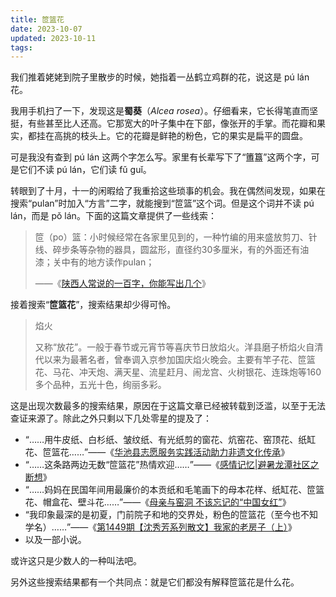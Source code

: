 ```yaml
---
title: 笸篮花
date: 2023-10-07
updated: 2023-10-11
tags:
---
```

<style>
cite {
    font-style: normal;
}
</style>

我们推着姥姥到院子里散步的时候，她指着一丛鹤立鸡群的花，说这是 pú lán 花。

我用手机扫了一下，发现这是**蜀葵**（*Alcea rosea*）。仔细看来，它长得笔直而坚挺，有些甚至比人还高。它那宽大的叶子集中在下部，像张开的手掌。而花瓣和果实，都挂在高挑的枝头上。它的花瓣是鲜艳的粉色，它的果实是扁平的圆盘。

可是我没有查到 pú lán 这两个字怎么写。家里有长辈写下了“簠簋”这两个字，可是它们不读 pú lán，它们读 fǔ guǐ。

转眼到了十月，十一的闲暇给了我重拾这些琐事的机会。我在偶然间发现，如果在搜索“pulan”时加入“方言”二字，就能搜到“笸篮”这个词。但是这个词并不读 pú lán，而是 pǒ lán。下面的这篇文章提供了一些线索：

> 笸（po）篮：小时候经常在各家里见到的，一种竹编的用来盛放剪刀、针线、碎步条等杂物的器具，圆盆形，直径约30多厘米，有的外面还有油漆；关中有的地方读作pulan；
>
> ——《[陕西人常说的一百字，你能写出几个](https://mp.weixin.qq.com/s/3-JwYvvOlkAdpXpMCb6POQ)》

接着搜索“**笸篮花**”，搜索结果却少得可怜。

> 焰火
>
> 又称“放花”。一般于春节或元宵节等喜庆节日放焰火。洋县磨子桥焰火自清代以来为最著名者，曾奉调入京参加国庆焰火晚会。主要有竿子花、笸篮花、马花、冲天炮、满天星、流星赶月、闹龙宫、火树银花、连珠炮等160多个品种，五光十色，绚丽多彩。

这是出现次数最多的搜索结果，原因在于这篇文章已经被转载到泛滥，以至于无法查证来源了。除此之外只剩以下几处零星的提及了：

 -  <q>……用牛皮纸、白杉纸、皱纹纸、有光纸剪的窗花、炕窑花、窑顶花、纸缸花、笸篮花……</q>——《<cite>[华池县志愿服务实践活动助力非遗文化传承](http://www.qingyangwang.com.cn/content/2022-08/15/content_581925.htm)</cite>》
 -  <q>……这条路两边无数“笸篮花”热情欢迎……</q>——《<cite>[感情记忆|避暑龙潭社区之断想](https://www.sohu.com/a/160232619_753988)</cite>》
 -  <q>……妈妈在民国年间用最廉价的本贡纸和毛笔画下的母本花样、纸缸花、笸篮花、帽盒花、壁斗花……</q>——《<cite>[母亲与窑洞 不该忘记的“中国女红”](http://sino.newdu.com/m/view.php?aid=59264)</cite>》
 -  <q>我印象最深的是初夏，门前院子和地的交界处，粉色的笸篮花（至今也不知学名）……</q>——《<cite>[第1449期【沈秀芳系列散文】我家的老房子（上）](https://mp.weixin.qq.com/s/gYLChbiap_wEsH81-x0FbQ)</cite>》
 -  以及一部小说。

或许这只是少数人的一种叫法吧。

另外这些搜索结果都有一个共同点：就是它们都没有解释笸篮花是什么花。
